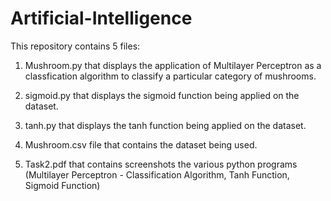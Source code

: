 # Artificial-Intelligence
This repository contains 5 files:

1. Mushroom.py that displays the application of Multilayer Perceptron as a classfication algorithm to classify a particular category of mushrooms.

2. sigmoid.py that displays the sigmoid function being applied on the dataset.

3. tanh.py that displays the tanh function being applied on the dataset.

4. Mushroom.csv file that contains the dataset being used.

5. Task2.pdf that contains screenshots the various python programs (Multilayer Perceptron - Classification Algorithm, Tanh Function, Sigmoid Function)
